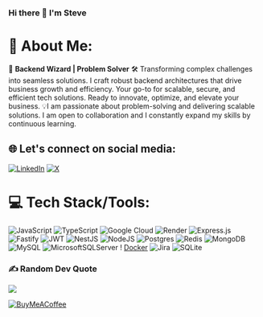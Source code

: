 ### Hi there 👋 I'm Steve

# 💫 About Me:
🚀 **Backend Wizard | Problem Solver** 🛠️
Transforming complex challenges into seamless solutions. I craft robust backend architectures that drive business growth and efficiency. Your go-to for scalable, secure, and efficient tech solutions. Ready to innovate, optimize, and elevate your business. 💡I am passionate about problem-solving and delivering scalable solutions. I am open to collaboration and I constantly expand my skills by continuous learning.


## 🌐 Let's connect on social media:
[![LinkedIn](https://img.shields.io/badge/LinkedIn-%230077B5.svg?logo=linkedin&logoColor=white)](https://linkedin.com/in/https://www.linkedin.com/in/stephenoyeyemi) [![X](https://img.shields.io/badge/X-black.svg?logo=X&logoColor=white)](https://x.com/stevesdiary_) 

# 💻 Tech Stack/Tools:
![JavaScript](https://img.shields.io/badge/javascript-%23323330.svg?style=flat&logo=javascript&logoColor=%23F7DF1E) ![TypeScript](https://img.shields.io/badge/typescript-%23007ACC.svg?style=flat&logo=typescript&logoColor=white) ![Google Cloud](https://img.shields.io/badge/GoogleCloud-%234285F4.svg?style=flat&logo=google-cloud&logoColor=white) ![Render](https://img.shields.io/badge/Render-%46E3B7.svg?style=flat&logo=render&logoColor=white) ![Express.js](https://img.shields.io/badge/express.js-%23404d59.svg?style=flat&logo=express&logoColor=%2361DAFB) ![Fastify](https://img.shields.io/badge/fastify-%23000000.svg?style=flat&logo=fastify&logoColor=white) ![JWT](https://img.shields.io/badge/JWT-black?style=flat&logo=JSON%20web%20tokens) ![NestJS](https://img.shields.io/badge/nestjs-%23E0234E.svg?style=flat&logo=nestjs&logoColor=white)  ![NodeJS](https://img.shields.io/badge/node.js-6DA55F?style=flat&logo=node.js&logoColor=white) ![Postgres](https://img.shields.io/badge/postgres-%23316192.svg?style=flat&logo=postgresql&logoColor=white) ![Redis](https://img.shields.io/badge/redis-%23DD0031.svg?style=flat&logo=redis&logoColor=white) ![MongoDB](https://img.shields.io/badge/MongoDB-%234ea94b.svg?style=flat&logo=mongodb&logoColor=white) ![MySQL](https://img.shields.io/badge/mysql-%2300000f.svg?style=flat&logo=mysql&logoColor=white) ![MicrosoftSQLServer](https://img.shields.io/badge/Microsoft%20SQL%20Server-CC2927?style=flat&logo=microsoft%20sql%20server&logoColor=white) ! [Docker](https://img.shields.io/badge/docker-%230db7ed.svg?style=flat&logo=docker&logoColor=white) ![Jira](https://img.shields.io/badge/jira-%230A0FFF.svg?style=flat&logo=jira&logoColor=white) ![SQLite](https://img.shields.io/badge/sqlite-%2307405e.svg?style=flat&logo=sqlite&logoColor=white)
### ✍️ Random Dev Quote
![](https://quotes-github-readme.vercel.app/api?type=horizontal)


  [![BuyMeACoffee](https://img.shields.io/badge/Buy%20Me%20a%20Coffee-ffdd00?style=for-the-badge&logo=buy-me-a-coffee&logoColor=black)](https://buymeacoffee.com/stevesdiary) 
  
<!-- Proudly created with GPRM ( https://gprm.itsvg.in ) -->
